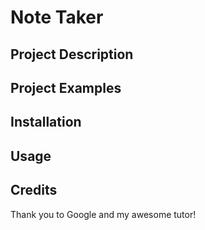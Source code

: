 # Note Taker

## Project Description


## Project Examples 


## Installation


## Usage


## Credits
Thank you to Google and my awesome tutor!